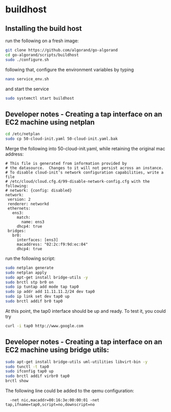 buildhost
====================

## Installing the build host ##

run the following on a fresh image:

```bash
git clone https://github.com/algorand/go-algorand
cd go-algorand/scripts/buildhost
sudo ./configure.sh
```

following that, configure the environment variables by typing
```bash
nano service_env.sh
```

and start the service
```bash
sudo systemctl start buildhost
```


## Developer notes - Creating a tap interface on an EC2 machine using netplan ##

```bash
cd /etc/netplan
sudo cp 50-cloud-init.yaml 50-cloud-init.yaml.bak
```

 Merge the following into 50-cloud-init.yaml, while retaining the original mac address:
 ```
# This file is generated from information provided by
# the datasource.  Changes to it will not persist across an instance.
# To disable cloud-init's network configuration capabilities, write a file
# /etc/cloud/cloud.cfg.d/99-disable-network-config.cfg with the following:
# network: {config: disabled}
network:
  version: 2
  renderer: networkd
  ethernets:
    ens3:
      match:
        name: ens3
      dhcp4: true
  bridges:
    br0:
      interfaces: [ens3]
      macaddress: "02:2c:f9:9d:ec:04"
      dhcp4: true
```

run the following script:
```bash
sudo netplan generate
sudo netplan apply
sudo apt-get install bridge-utils -y
sudo brctl stp br0 on
sudo ip tuntap add mode tap tap0
sudo ip addr add 11.11.11.2/24 dev tap0
sudo ip link set dev tap0 up
sudo brctl addif br0 tap0
```

At this point, the tap0 interface should be up and ready. To test it, you could try
```bash
curl -i tap0 http://www.google.com
```


## Developer notes - Creating a tap interface on an EC2 machine using bridge utils: ##

```bash
sudo apt-get install bridge-utils uml-utilities libvirt-bin -y
sudo tunctl -t tap0
sudo ifconfig tap0 up
sudo brctl addif virbr0 tap0
brctl show
```


The following line could be added to the qemu configuration:
```
  -net nic,macaddr=00:16:3e:00:00:01 -net tap,ifname=tap0,script=no,downscript=no
```
